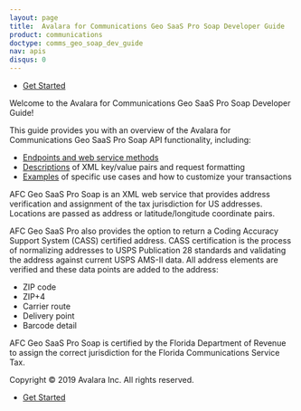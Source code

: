 ```yaml
---
layout: page
title:  Avalara for Communications Geo SaaS Pro Soap Developer Guide
product: communications
doctype: comms_geo_soap_dev_guide
nav: apis
disqus: 0
---
```


<ul class="pager">
  <li class="next"><a href="/communications/dev-guide_geo_soap/getting-started/">Get Started<i class="glyphicon glyphicon-chevron-right"></i></a></li>
</ul>

Welcome to the Avalara for Communications Geo SaaS Pro Soap Developer Guide!

This guide provides you with an overview of the Avalara for Communications Geo SaaS Pro Soap API functionality, including:

<ul class="dev-guide-list">
  <li><a class="dev-guide-link" href="/communications/dev-guide_geo_soap/getting-started/endpoints-methods/">Endpoints and web service methods</a></li>
  <li><a class="dev-guide-link" href="/communications/dev-guide_geo_soap/reference/">Descriptions</a> of XML key/value pairs and request formatting</li>
  <li><a class="dev-guide-link" href="/communications/dev-guide_geo_soap/customizing-transactions/transaction-use-cases">Examples</a> of specific use cases and how to customize your transactions</li>
</ul>

AFC Geo SaaS Pro Soap is an XML web service that provides address verification and assignment of the tax jurisdiction for US addresses.  Locations are passed as address or latitude/longitude coordinate pairs.

AFC Geo SaaS Pro also provides the option to return a Coding Accuracy Support System (CASS) certified address. CASS certification is the process of normalizing addresses to USPS Publication 28 standards and validating the address against current USPS AMS-II data. All address elements are verified and these data points are added to the address:
<ul class="dev-guide-list">
  <li>ZIP code</li>
  <li>ZIP+4</li>
  <li>Carrier route</li>
  <li>Delivery point</li>
  <li>Barcode detail</li>
</ul>

AFC Geo SaaS Pro Soap is certified by the Florida Department of Revenue to assign the correct jurisdiction for the Florida Communications Service Tax.

Copyright © 2019 Avalara Inc. All rights reserved.

<ul class="pager">
  <li class="next"><a href="/communications/dev-guide_geo_soap/getting-started/">Get Started<i class="glyphicon glyphicon-chevron-right"></i></a></li>
</ul>
